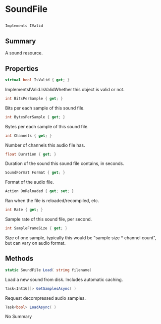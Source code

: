 # SoundFile

## 
```c#
Implements IValid
```

## Summary

A sound resource.
## Properties

```c#
virtual bool IsValid { get; } 
```
ImplementsIValid.IsValidWhether this object is valid or not.
```c#
int BitsPerSample { get; } 
```
Bits per each sample of this sound file.
```c#
int BytesPerSample { get; } 
```
Bytes per each sample of this sound file.
```c#
int Channels { get; } 
```
Number of channels this audio file has.
```c#
float Duration { get; } 
```
Duration of the sound this sound file contains, in seconds.
```c#
SoundFormat Format { get; } 
```
Format of the audio file.
```c#
Action OnReloaded { get; set; } 
```
Ran when the file is reloaded/recompiled, etc.
```c#
int Rate { get; } 
```
Sample rate of this sound file, per second.
```c#
int SampleFrameSize { get; } 
```
Size of one sample, typically this would be "sample size * channel count", but can vary on audio format.
## Methods

```c#
static SoundFile Load( string filename) 
```
Load a new sound from disk. Includes automatic caching.
```c#
Task<Int16[]> GetSamplesAsync( ) 
```
Request decompressed audio samples.
```c#
Task<bool> LoadAsync( ) 
```
No Summary
